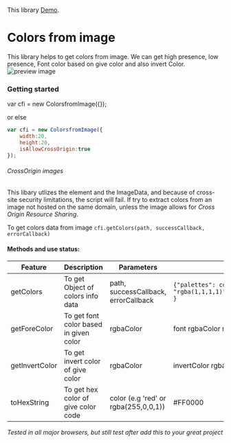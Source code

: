 This library [Demo](https://rish7.github.io/Colors-from-image/index.html).
# Colors from image
This library helps to get colors from image. We can get high presence, low presence, Font color based on give color and also invert Color.
![preview image](https://rish7.github.io/Colors-from-image/preview.png)
### Getting started

var cfi = new ColorsfromImage({});

or else
```javascript
var cfi = new ColorsfromImage({
    width:20,
    height:20,
    isAllowCrossOrigin:true
});
```

###### CrossOrigin images
This libary utlizes the <canvas> element and the ImageData, and because of cross-site security limitations, the script will fail. If try to extract colors from an image not hosted on the same domain, unless the image allows for *Cross Origin Resource Sharing*.

To get colors data from image `cfi.getColors(path, successCallback, errorCallback)`

#### Methods and use status:

| Feature          | Description                               | Parameters                            | Notes or e.g. data                     |
|------------------|-------------------------------------------|---------------------------------------|----------------------------------------|
| getColors        | To get Object of colors info data         | path, successCallback, errorCallback  | ```{"palettes": colors,"highPresenceColor": "rgba(233,255,255,1)","lessPresenceColor": "rgba(1,1,1,1)","highPresenceForeColor":"rgba(0,0,0,1)","lessPresenceForeColor":"rgba(255,255,255,1)" }``` |
| getForeColor     | To get font color based in given color    | rgbaColor                             |  font rgbaColor    rgba(255,255,255,1) |
| getInvertColor   | To get invert color of give color         | rgbaColor                             |  invertColor rgba(0,0,0,1)             |
| toHexString      | To get hex color of give color code       | color (e.g 'red' or rgba(255,0,0,1))  |  #FF0000                               |


*Tested in all major browsers, but still test after add this to your great project*

